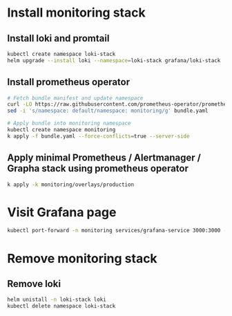 # Install monitoring stack

## Install loki and promtail

```bash
kubectl create namespace loki-stack
helm upgrade --install loki --namespace=loki-stack grafana/loki-stack
```

## Install prometheus operator

```bash
# Fetch bundle manifest and update namespace
curl -LO https://raw.githubusercontent.com/prometheus-operator/prometheus-operator/v0.52.0/bundle.yaml
sed -i 's/namespace: default/namespace: monitoring/g' bundle.yaml

# Apply bundle into monitoring namespace
kubectl create namespace monitoring
k apply -f bundle.yaml --force-conflicts=true --server-side
```

## Apply minimal Prometheus / Alertmanager / Grapha stack using prometheus operator

```bash
k apply -k monitoring/overlays/production
```

# Visit Grafana page

```bash
kubectl port-forward -n monitoring services/grafana-service 3000:3000 --address 0.0.0.0
```

# Remove monitoring stack

## Remove loki

```bash
helm unistall -n loki-stack loki
kubectl delete namespace loki-stack
```
